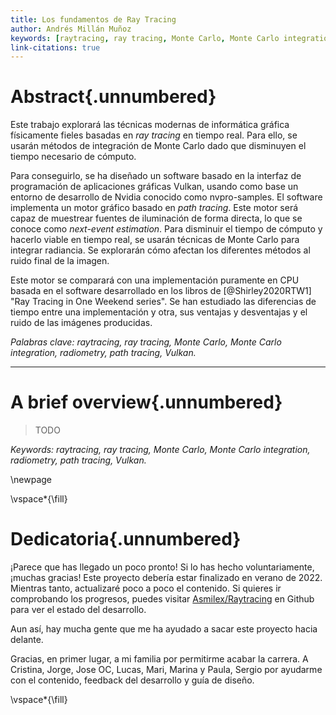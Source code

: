 ```yaml
---
title: Los fundamentos de Ray Tracing
author: Andrés Millán Muñoz
keywords: [raytracing, ray tracing, Monte Carlo, Monte Carlo integration, radiometry, path tracing, Vulkan]
link-citations: true
---
```


# Abstract{.unnumbered}

Este trabajo explorará las técnicas modernas de informática gráfica físicamente fieles basadas en *ray tracing* en tiempo real. Para ello, se usarán métodos de integración de Monte Carlo dado que disminuyen el tiempo necesario de cómputo.

Para conseguirlo, se ha diseñado un software basado en la interfaz de programación de aplicaciones gráficas Vulkan, usando como base un entorno de desarrollo de Nvidia conocido como nvpro-samples. El software implementa un motor gráfico basado en *path tracing*. Este motor será capaz de muestrear fuentes de iluminación de forma directa, lo que se conoce como *next-event estimation*. Para disminuir el tiempo de cómputo y hacerlo viable en tiempo real, se usarán técnicas de Monte Carlo para integrar radiancia. Se explorarán cómo afectan los diferentes métodos al ruido final de la imagen.

Este motor se comparará con una implementación puramente en CPU basada en el software desarrollado en los libros de [@Shirley2020RTW1] "Ray Tracing in One Weekend series". Se han estudiado las diferencias de tiempo entre una implementación y otra, sus ventajas y desventajas y el ruido de las imágenes producidas.

*Palabras clave: raytracing, ray tracing, Monte Carlo, Monte Carlo integration, radiometry, path tracing, Vulkan.*

<hr>

# A brief overview{.unnumbered}

> TODO

*Keywords: raytracing, ray tracing, Monte Carlo, Monte Carlo integration, radiometry, path tracing, Vulkan.*

\newpage

\vspace*{\fill}

# Dedicatoria{.unnumbered}

¡Parece que has llegado un poco pronto! Si lo has hecho voluntariamente, ¡muchas gracias! Este proyecto debería estar finalizado en verano de 2022. Mientras tanto, actualizaré poco a poco el contenido. Si quieres ir comprobando los progresos, puedes visitar [Asmilex/Raytracing](github.com/Asmilex/Raytracing) en Github para ver el estado del desarrollo.

Aun así, hay mucha gente que me ha ayudado a sacar este proyecto hacia delante.

Gracias, en primer lugar, a mi familia por permitirme acabar la carrera. A Cristina, Jorge, Jose OC, Lucas, Mari, Marina y Paula, Sergio por ayudarme con el contenido, feedback del desarrollo y guía de diseño.

\vspace*{\fill}
